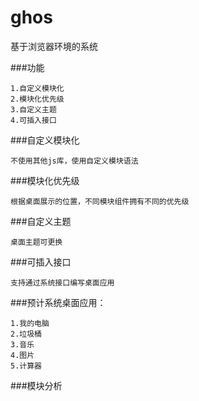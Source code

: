 # ghos
基于浏览器环境的系统

>

###功能

```
1.自定义模块化
2.模块化优先级
3.自定义主题
4.可插入接口
```



###自定义模块化
>
```
不使用其他js库，使用自定义模块语法
```



###模块化优先级
>
`根据桌面展示的位置，不同模块组件拥有不同的优先级`



###自定义主题
>
```
桌面主题可更换
```



###可插入接口
>
```
支持通过系统接口编写桌面应用
```



###预计系统桌面应用：
>
```
1.我的电脑
2.垃圾桶
3.音乐
4.图片
5.计算器
```



###模块分析


